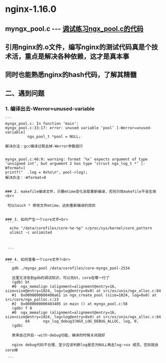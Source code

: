 
nginx-1.16.0
====
myngx_pool.c --- [调试练习ngx_pool.c的代码](https://wait.com)<br>
----


## 引用nginx的.o文件，编写nginx的测试代码真是个技术活，重点是解决各种依赖，这才是真本事

## 同时也能熟悉nginx的hash代码，了解其精髓



## 二、遇到问题<br>
### 1. 编译出去-Werror=unused-variable<br>
    ```
    myngx_pool.c: In function ‘main’:
    myngx_pool.c:33:17: error: unused variable ‘pool’ [-Werror=unused-variable]
              ngx_pool_t *pool = NULL; 

    解决办法：gcc编译过程去掉-Werror参数就行


    myngx_pool.c:46:9: warning: format ‘%x’ expects argument of type ‘unsigned int’, but argument 2 has type ‘struct ngx_log_t *’ [-Wformat=]
    printf("  .log = 0x%x\n", pool->log);
    解决办法：-Wformat=0

   ```

### 2. makefile编译文件，只要mtime变化采取重新编译，否则只改makefile不会生效<br>
   ```
     可以touch * 修改文件mtime，达到重新编译的目的


   ```

### 3. 如何产生一个core文件<br>
    ```
     echo "/data/corefiles/core-%e-%p" >/proc/sys/kernel/core_pattern
     ulimit -c unlimited 


    
    ```

### 4. 如何查看一个core文件?<br>
    ``` 
      gdb ./myngx_pool /data/corefiles/core-myngx_pool-2534

      这里又涉及到gdb的调试知识，可以先bt，core在哪一行了
      (gdb) bt
      #0  ngx_memalign (alignment=alignment@entry=16, size=size@entry=1024, log=log@entry=0x0) at src/os/unix/ngx_alloc.c:84
      #1  0x0000000000400a61 in ngx_create_pool (size=1024, log=0x0) at src/core/ngx_palloc.c:23
      #2  0x0000000000403405 in main () at myngx_pool.c:58
      (gdb) f 0
      #0  ngx_memalign (alignment=alignment@entry=16, size=size@entry=1024, log=log@entry=0x0) at src/os/unix/ngx_alloc.c:84
            84	    ngx_log_debug3(NGX_LOG_DEBUG_ALLOC, log, 0,
      (gdb) 

      原来自己开启--with-debug功能，编译的时候关闭就好

      nginx debug代码不合理，至少应该判断log是否为NULL再去log->xx 成员，否则就会core掉

    ```
